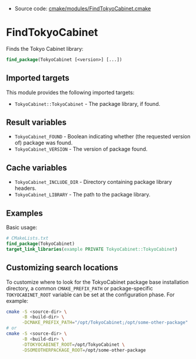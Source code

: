 <!-- This is auto-generated file. -->
* Source code: [cmake/modules/FindTokyoCabinet.cmake](https://github.com/petk/php-build-system/blob/master/cmake/cmake/modules/FindTokyoCabinet.cmake)

# FindTokyoCabinet

Finds the Tokyo Cabinet library:

```cmake
find_package(TokyoCabinet [<version>] [...])
```

## Imported targets

This module provides the following imported targets:

* `TokyoCabinet::TokyoCabinet` - The package library, if found.

## Result variables

* `TokyoCabinet_FOUND` - Boolean indicating whether (the requested version of)
  package was found.
* `TokyoCabinet_VERSION` - The version of package found.

## Cache variables

* `TokyoCabinet_INCLUDE_DIR` - Directory containing package library headers.
* `TokyoCabinet_LIBRARY` - The path to the package library.

## Examples

Basic usage:

```cmake
# CMakeLists.txt
find_package(TokyoCabinet)
target_link_libraries(example PRIVATE TokyoCabinet::TokyoCabinet)
```

## Customizing search locations

To customize where to look for the TokyoCabinet package base
installation directory, a common `CMAKE_PREFIX_PATH` or
package-specific `TOKYOCABINET_ROOT` variable can be set at
the configuration phase. For example:

```sh
cmake -S <source-dir> \
      -B <build-dir> \
      -DCMAKE_PREFIX_PATH="/opt/TokyoCabinet;/opt/some-other-package"
# or
cmake -S <source-dir> \
      -B <build-dir> \
      -DTOKYOCABINET_ROOT=/opt/TokyoCabinet \
      -DSOMEOTHERPACKAGE_ROOT=/opt/some-other-package
```
